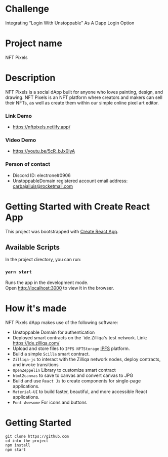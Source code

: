 # Challenge

Integrating “Login With Unstoppable” As A Dapp Login Option

# Project name

NFT Pixels

# Description

NFT Pixels is a social dApp built for anyone who loves painting, design, and drawing.
NFT Pixels is an NFT platform where creators and makers can sell their NFTs, as well as create them within our simple online pixel art editor.

### Link Demo

- https://nftpixels.netlify.app/

### Video Demo

- https://youtu.be/5cR_bJx0IyA

### Person of contact

- Discord ID: electrone#0906
- UnstoppableDomain registered account email address: carbajalluis@rocketmail.com

# Getting Started with Create React App

This project was bootstrapped with [Create React App](https://github.com/facebook/create-react-app).

## Available Scripts

In the project directory, you can run:

### `yarn start`

Runs the app in the development mode.\
Open [http://localhost:3000](http://localhost:3000) to view it in the browser.

# How it's made

NFT Pixels dApp makes use of the following software:

- Unstoppable Domain for authentication
- Deployed smart contracts on the `ide.Zilliqa's test network. Link: https://ide.zilliqa.com/
- Upload and store files to `IPFS NFTStorage` [IPFS](https://nft.storage/) platform.
- Build a simple `Scilla` smart contract.
- `Zilliqa-js` to interact with the Zilliqa network nodes, deploy contracts, and invoke transitions
- `OpenZeppelin` Library to customize smart contract
- `html2canvas` to save to canvas and convert canvas to JPG
- Build and use `React Js` to create components for single-page applications.
- `Material-UI` to build faster, beautiful, and more accessible React applications.
- `Font Awesome` For icons and buttons

# Getting Started

```
git clone https://github.com
cd into the project
npm install
npm start
```
